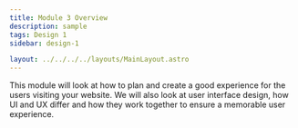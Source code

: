 ```yaml
---
title: Module 3 Overview
description: sample
tags: Design 1
sidebar: design-1

layout: ../../../../layouts/MainLayout.astro
---
```


This module will look at how to plan and create a good experience for the users visiting your website. We will also look at user interface design, how UI and UX differ and how they work together to ensure a memorable user experience.
